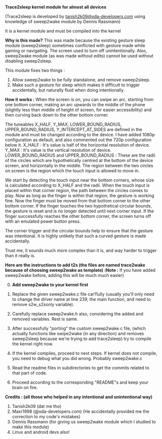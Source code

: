 **Trace2sleep kernel module for almost all devices**

(Trace2sleep is developed by tanish2k09@xda-developers.com using knowledge of sweep2wake module by Dennis Rassmann)


It is a kernel module and must be compiled into the kernel

**Why is this made?**
This was made because the existing gesture sleep module (sweep2sleep) sometimes conflicted with gesture made while gaming or navigating.
The screen used to turn off unintentionally.
Also, sweep2wake module (as was made without edits) cannot be used without disabling sweep2sleep.

This module fixes two things :
1) Allow sweep2wake to be fully standalone, and remove sweep2sleep.
2) Make such a gesture for sleep which makes it difficult to trigger accidentally, but naturally fluid when doing intentionally.

**How it works :**
When the screen is on, you can swipe an arc, starting from one bottom corner, making an arc upwards to the middle of the phone (slightly less than middle of height of screen, for easier accessibility) and then curving back down to the other bottom corner.

The tuneables X_HALF, Y_MAX, LOWER_BOUND_RADIUS, UPPER_BOUND_RADIUS, Y_INTERCEPT_AT_SIDES are defined in the module and must be changed according to the device. I have added 1080p configuration as default, and also commented out the 720p configuration below it.
X_HALF : It's value is half of the horizontal resolution of device.
Y_MAX : It's value is the vertical resolution of device.
LOWER_BOUND_RADIUS and UPPER_BOUND_RADIUS : These are the radii of the circles which are hypothetically centred at the bottom of the device screen, and horizontally in the middle. The region between the two circles on screen is the region which the touch input is allowed to move in.

We start by detecting the touch input near the bottom corners, whose size is calculated according to X_HALF and the radii.
When the touch input is placed within that corner region, the path between the circles comes to play. Now as long as the finger is within that region, the gesture is working fine. Now the finger must be moved from that bottom corner to the other bottom corner.
If the finger touches the two hypothetical circular bounds, the gesture is reset and is no longer detected until next corner input.
If the finger successfully reaches the other bottom corner, the screen turns off with an emulated  power button press.

The corner trigger and the circular bounds help to ensure that the gesture was intentional. It is highly unlikely that such a curved gesture is made accidentally.

Trust me, it sounds much more complex than it is, and way harder to trigger than it really is.


**Here are the instructions to add t2s (the files are named trace2wake because of choosing sweep2wake as template)**
(**Note :** If you have added sweep2wake before, adding this will be much much easier)

0) **Add sweep2wake to your kernel first**

1) Replace the given sweep2wake.c file car11ully (usually you'll only need to change the driver name at line 239, the main function, and need to remove s2w_s2sonly variable).

2) Carefully replace sweep2wake.h also, considering the added and removed variables. Rest is same.

3) After successfully "porting" the custom sweep2wake.c file, (which actually functions like swipe2wake (in any direction) and removes sweep2sleep because we're trying to add trace2sleep) try to compile the kernel right now.

4) If the kernel compiles, proceed to next steps. If kernel does not compile, you need to debug what you did wrong. Probably sweep2wake.c

5) Read the readme files in subdirectories to get the commits related to that part of code.

6) Proceed according to the corresponding "README"s and keep your brain on fire.




**Credits : (all those who helped in any intentional and unintentional way)**
1) Tanish2k09 (dat me tho)
2) Maxr1998 (@xda-developers.com) (He accidentally provided me the correction to my code's mistakes)
3) Dennis Rassmann (for giving us sweep2wake module which I studied to make this module)
4) Linux and android devs also!
